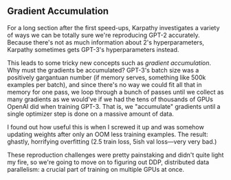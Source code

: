 ## Gradient Accumulation

For a long section after the first speed-ups, Karpathy investigates a variety of ways we can be totally sure we're reproducing GPT-2 accurately. Because there's not as much information about 2's hyperparameters, Karpathy sometimes gets GPT-3's hyperparameters instead.

This leads to some tricky new concepts such as _gradient accumulation_. Why must the gradients be accumulated? GPT-3's batch size was a positively gargantuan number (if memory serves, something like 500k examples per batch), and since there's no way we could fit all that in memory for one pass, we loop through a bunch of passes until we collect as many gradients as we would've if we had the tens of thousands of GPUs OpenAI did when training GPT-3. That is, we "accumulate" gradients until a single optimizer step is done on a massive amount of data.

I found out how useful this is when I screwed it up and was somehow updating weights after only an OOM less training examples. The result: ghastly, horrifying overfitting (2.5 train loss, 5ish val loss—very very bad.)

These reproduction challenges were pretty painstaking and didn't quite light my fire, so we're going to move on to figuring out DDP, distributed data parallelism: a crucial part of training on multiple GPUs at once.
